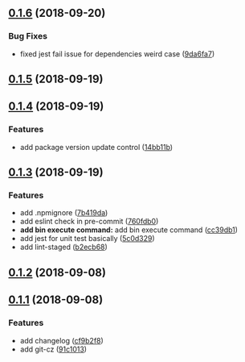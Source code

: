 <a name="0.1.6"></a>
## [0.1.6](https://github.com/keep-yukap/ky-cli/compare/v0.1.5...v0.1.6) (2018-09-20)


### Bug Fixes

* fixed jest fail issue for dependencies weird case ([9da6fa7](https://github.com/keep-yukap/ky-cli/commit/9da6fa7))



<a name="0.1.5"></a>
## [0.1.5](https://github.com/keep-yukap/ky-cli/compare/v0.1.4...v0.1.5) (2018-09-19)



<a name="0.1.4"></a>
## [0.1.4](https://github.com/keep-yukap/ky-cli/compare/v0.1.3...v0.1.4) (2018-09-19)


### Features

* add package version update control ([14bb11b](https://github.com/keep-yukap/ky-cli/commit/14bb11b))



<a name="0.1.3"></a>
## [0.1.3](https://github.com/keep-yukap/ky-cli/compare/v0.1.2...v0.1.3) (2018-09-19)


### Features

* add .npmignore ([7b419da](https://github.com/keep-yukap/ky-cli/commit/7b419da))
* add eslint check in pre-commit ([760fdb0](https://github.com/keep-yukap/ky-cli/commit/760fdb0))
* **add bin execute command:** add bin execute command ([cc39db1](https://github.com/keep-yukap/ky-cli/commit/cc39db1))
* add jest for unit test basically ([5c0d329](https://github.com/keep-yukap/ky-cli/commit/5c0d329))
* add lint-staged ([b2ecb68](https://github.com/keep-yukap/ky-cli/commit/b2ecb68))



<a name="0.1.2"></a>
## [0.1.2](https://github.com/keep-yukap/ky-cli/compare/v0.1.1...v0.1.2) (2018-09-08)



<a name="0.1.1"></a>
## [0.1.1](https://github.com/keep-yukap/ky-cli/compare/91c1013...v0.1.1) (2018-09-08)


### Features

* add changelog ([cf9b2f8](https://github.com/keep-yukap/ky-cli/commit/cf9b2f8))
* add git-cz ([91c1013](https://github.com/keep-yukap/ky-cli/commit/91c1013))



